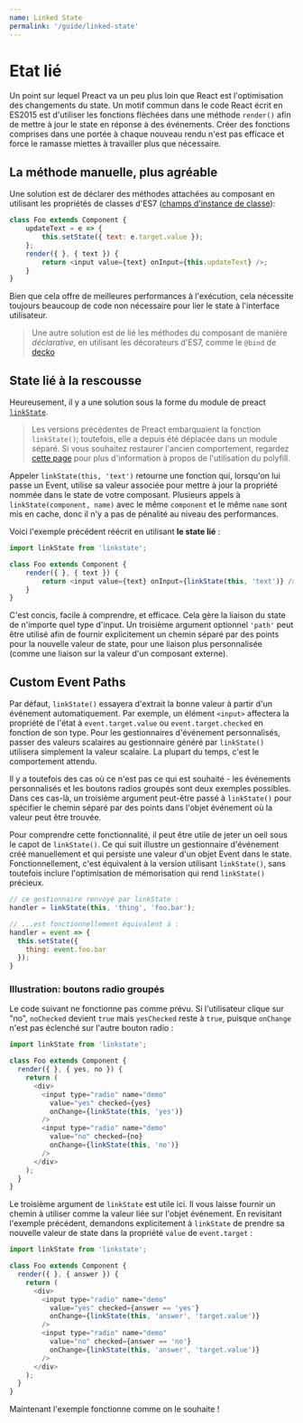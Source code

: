 ```yaml
---
name: Linked State
permalink: '/guide/linked-state'
---
```


# Etat lié

Un point sur lequel Preact va un peu plus loin que React est l'optimisation des changements du state. Un motif commun dans le code React écrit en ES2015 est d'utiliser les fonctions flèchées dans une méthode `render()` afin de mettre à jour le state en réponse à des événements. Créer des fonctions comprises dans une portée à chaque nouveau rendu n'est pas efficace et force le ramasse miettes à travailler plus que nécessaire.

## La méthode manuelle, plus agréable

Une solution est de déclarer des méthodes attachées au composant en utilisant les propriétés de classes d'ES7 ([champs d'instance de classe](https://github.com/jeffmo/es-class-fields-and-static-properties)):

```js
class Foo extends Component {
	updateText = e => {
		this.setState({ text: e.target.value });
	};
	render({ }, { text }) {
		return <input value={text} onInput={this.updateText} />;
	}
}
```

Bien que cela offre de meilleures performances à l'exécution, cela nécessite toujours beaucoup de code non nécessaire pour lier le state à l'interface utilisateur.

> Une autre solution est de lié les méthodes du composant de manière _déclarative_, en utilisant les décorateurs d'ES7, comme le `@bind` de [decko](http://git.io/decko)


## State lié à la rescousse

Heureusement, il y a une solution sous la forme du module de preact [`linkState`](https://github.com/developit/linkstate).

> Les versions précédentes de Preact embarquaient la fonction `linkState()`; toutefois, elle a depuis été déplacée dans un module séparé. Si vous souhaitez restaurer l'ancien comportement, regardez [cette page](https://github.com/developit/linkstate#usage) pour plus d'information à propos de l'utilisation du polyfill.

Appeler `linkState(this, 'text')` retourne une fonction qui, lorsqu'on lui passe un Event, utilise sa valeur associée pour mettre à jour la propriété nommée dans le state de votre composant. Plusieurs appels à `linkState(component, name)` avec le même `component` et le même `name` sont mis en cache, donc il n'y a pas de pénalité au niveau des performances.

Voici l'exemple précédent réécrit en utilisant **le state lié** :

```js
import linkState from 'linkstate';

class Foo extends Component {
	render({ }, { text }) {
		return <input value={text} onInput={linkState(this, 'text')} />;
	}
}
```

C'est concis, facile à comprendre, et efficace. Cela gère la liaison du state de n'importe quel type d'input. Un troisième argument optionnel `'path'` peut être utilisé afin de fournir explicitement un chemin séparé par des points pour la nouvelle valeur de state, pour une liaison plus personnalisée (comme une liaison sur la valeur d'un composant externe).


## Custom Event Paths

Par défaut, `linkState()` essayera d'extrait la bonne valeur à partir d'un événement automatiquement. Par exemple, un élément `<input>` affectera la propriété de l'état à `event.target.value` ou `event.target.checked` en fonction de son type. Pour les gestionnaires d'événement personnalisés, passer des valeurs scalaires au gestionnaire généré par `linkState()` utilisera simplement la valeur scalaire. La plupart du temps, c'est le comportement attendu.

Il y a toutefois des cas où ce n'est pas ce qui est souhaité - les événements personnalisés et les boutons radios groupés sont deux exemples possibles. Dans ces cas-là, un troisième argument peut-être passé à `linkState()` pour spécifier le chemin séparé par des points dans l'objet événement où la valeur peut être trouvée.

Pour comprendre cette fonctionnalité, il peut être utile de jeter un oeil sous le capot de `linkState()`. Ce qui suit illustre un gestionnaire d'événement créé manuellement et qui persiste une valeur d'un objet Event dans le state. Fonctionnellement, c'est équivalent à la version utilisant `linkState()`, sans toutefois inclure l'optimisation de mémorisation qui rend `linkState()` précieux.

```js
// ce gestionnaire renvoyé par linkState :
handler = linkState(this, 'thing', 'foo.bar');

// ...est fonctionnellement équivalent à :
handler = event => {
  this.setState({
    thing: event.foo.bar
  });
}
```


### Illustration: boutons radio groupés

Le code suivant ne fonctionne pas comme prévu. Si l'utilisateur clique sur "no", `noChecked` devient `true` mais `yesChecked` reste à `true`, puisque `onChange` n'est pas éclenché sur l'autre bouton radio :

```js
import linkState from 'linkstate';

class Foo extends Component {
  render({ }, { yes, no }) {
    return (
      <div>
        <input type="radio" name="demo"
          value="yes" checked={yes}
          onChange={linkState(this, 'yes')}
        />
        <input type="radio" name="demo"
          value="no" checked={no}
          onChange={linkState(this, 'no')}
        />
      </div>
    );
  }
}
```


Le troisième argument de `linkState` est utile ici. Il vous laisse fournir un chemin à utiliser comme la valeur liée sur l'objet événement. En revisitant l'exemple précédent, demandons explicitement à `linkState` de prendre sa nouvelle valeur de state dans la propriété `value` de `event.target` :

```js
import linkState from 'linkstate';

class Foo extends Component {
  render({ }, { answer }) {
    return (
      <div>
        <input type="radio" name="demo"
          value="yes" checked={answer == 'yes'}
          onChange={linkState(this, 'answer', 'target.value')}
        />
        <input type="radio" name="demo"
          value="no" checked={answer == 'no'}
          onChange={linkState(this, 'answer', 'target.value')}
        />
      </div>
    );
  }
}
```

Maintenant l'exemple fonctionne comme on le souhaite !
